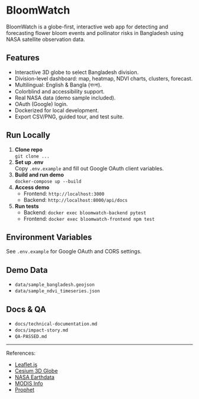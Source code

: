 # BloomWatch

BloomWatch is a globe-first, interactive web app for detecting and forecasting flower bloom events and pollinator risks in Bangladesh using NASA satellite observation data.

## Features

- Interactive 3D globe to select Bangladesh division.
- Division-level dashboard: map, heatmap, NDVI charts, clusters, forecast.
- Multilingual: English & Bangla (বাংলা).
- Colorblind and accessibility support.
- Real NASA data (demo sample included).
- OAuth (Google) login.
- Dockerized for local development.
- Export CSV/PNG, guided tour, and test suite.

## Run Locally

1. **Clone repo**  
   `git clone ...`
2. **Set up .env**  
   Copy `.env.example` and fill out Google OAuth client variables.
3. **Build and run demo**  
   `docker-compose up --build`
4. **Access demo**  
   - Frontend: `http://localhost:3000`
   - Backend: `http://localhost:8000/api/docs`
5. **Run tests**  
   - Backend: `docker exec bloomwatch-backend pytest`
   - Frontend: `docker exec bloomwatch-frontend npm test`

## Environment Variables

See `.env.example` for Google OAuth and CORS settings.

## Demo Data

- `data/sample_bangladesh.geojson`
- `data/sample_ndvi_timeseries.json`

## Docs & QA

- `docs/technical-documentation.md`
- `docs/impact-story.md`
- `QA-PASSED.md`

---

References:  
- [Leaflet.js](https://leafletjs.com/)  
- [Cesium 3D Globe](https://github.com/fengsiyu/cesium-3D-Earth-Map)  
- [NASA Earthdata](https://earthdata.nasa.gov/)  
- [MODIS Info](https://modis.gsfc.nasa.gov/)  
- [Prophet](https://facebook.github.io/prophet/)  